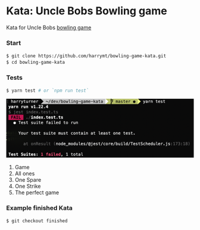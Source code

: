 # Kata: Uncle Bobs Bowling game

Kata for Uncle Bobs [bowling game](http://butunclebob.com/ArticleS.UncleBob.TheBowlingGameKata)


### Start

```bash
$ git clone https://github.com/harrymt/bowling-game-kata.git
$ cd bowling-game-kata
```

### Tests

```bash
$ yarn test # or `npm run test`
```

![Begin the Kata](example.png)

1. Game
2. All ones
3. One Spare
4. One Strike
5. The perfect game

### Example finished Kata

```bash
$ git checkout finished
```
